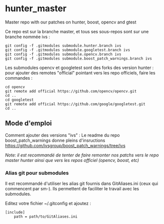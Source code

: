# hunter_master
Master repo with our patches on hunter, boost, opencv and gtest

Ce repo est sur la branche master, et tous ses sous-repos sont sur une branche nommée ivs :

```
git config -f .gitmodules submodule.hunter.branch ivs
git config -f .gitmodules submodule.googletest.branch ivs
git config -f .gitmodules submodule.opencv.branch ivs
git config -f .gitmodules submodule.boost_patch_warnings.branch ivs
```


Les submodules opencv et googletest sont des forks des version hunter : pour ajouter des remotes "official" pointant vers les repo officiels, faire les commandes :

```
cd opencv
git remote add official https://github.com/opencv/opencv.git
cd ..
cd googletest
git remote add official https://github.com/google/googletest.git
cd ..
```

## Mode d'emploi

Comment ajouter des versions "ivs" : 
Le readme du repo boost_patch_warnings donne pleins d'insructions https://github.com/ivsgroup/boost_patch_warnings/tree/ivs

_Note: il est recommandé de tenter de faire remonter nos patchs vers le repo master hunter ainsi que vers les repos officiel (opencv, boost, etc)_

### Alias git pour submodules
Il est recommandé d'utiliser les alias git fournis dans GitAliases.ini (ceux qui commencent par sm-). Ils permettent de faciliter le travail avec les submodules.

Editez votre fichier ~/.gitconfig et ajoutez :

```
[include]
	path = path/to/GitAliases.ini
```
